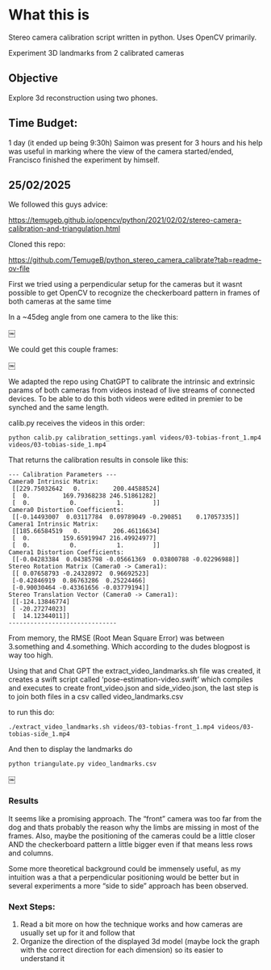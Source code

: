 # What this is
Stereo camera calibration script written in python. Uses OpenCV primarily. 

Experiment 3D landmarks from 2 calibrated cameras 

## Objective

Explore 3d reconstruction using two phones.


## Time Budget:

1 day (it ended up being 9:30h)
Saimon was present for 3 hours and his help was useful in marking where the view of the camera started/ended, Francisco finished the experiment by himself.

## 25/02/2025 

We followed this guys advice: 

https://temugeb.github.io/opencv/python/2021/02/02/stereo-camera-calibration-and-triangulation.html

Cloned this repo:

https://github.com/TemugeB/python_stereo_camera_calibrate?tab=readme-ov-file

First we tried using a perpendicular setup for the cameras but it wasnt possible to get OpenCV to recognize the checkerboard pattern in frames of both cameras at the same time

In a ~45deg angle from one camera to the like this:

￼

We could get this couple frames:

￼

We adapted the repo using ChatGPT to calibrate the intrinsic and extrinsic params of both cameras from videos instead of live streams of connected devices. To be able to do this both videos were edited in premier to be synched and the same length.

calib.py receives the videos in this order:  

`python calib.py calibration_settings.yaml videos/03-tobias-front_1.mp4 videos/03-tobias-side_1.mp4`

That returns the calibration results in console like this:
```
--- Calibration Parameters ---
Camera0 Intrinsic Matrix:
 [[229.75032642   0.         200.44588524]
 [  0.         169.79368238 246.51861282]
 [  0.           0.           1.        ]]
Camera0 Distortion Coefficients:
 [[-0.14493007  0.03117784  0.09789049 -0.290851    0.17057335]]
Camera1 Intrinsic Matrix:
 [[185.66584519   0.         206.46116634]
 [  0.         159.65919947 216.49924977]
 [  0.           0.           1.        ]]
Camera1 Distortion Coefficients:
 [[-0.04283384  0.04385798 -0.05661369  0.03800788 -0.02296988]]
Stereo Rotation Matrix (Camera0 -> Camera1):
 [[ 0.07658793 -0.24328972  0.96692523]
 [-0.42846919  0.86763286  0.25224466]
 [-0.90030464 -0.43361656 -0.03779194]]
Stereo Translation Vector (Camera0 -> Camera1):
 [[-124.13846774]
 [ -20.27274023]
 [  14.12344011]]
------------------------------
```
From memory, the RMSE (Root Mean Square Error) was between 3.something and 4.something. Which according to the dudes blogpost is way too high.

Using that and Chat GPT the extract_video_landmarks.sh file was created, it creates a swift script called ‘pose-estimation-video.swift’ which compiles and executes to create front_video.json and side_video.json, the last step is to join both files in a csv called video_landmarks.csv

to run this do:

`./extract_video_landmarks.sh videos/03-tobias-front_1.mp4 videos/03-tobias-side_1.mp4`


And then to display the landmarks do

`python triangulate.py video_landmarks.csv`

￼

### Results

It seems like a promising approach. The “front” camera was too far from the dog and thats probably the reason why the limbs are missing in most of the frames. Also, maybe the positioning of the cameras could be a little closer AND the checkerboard pattern a little bigger even if that means less rows and columns.

Some more theoretical background could be immensely useful, as my intuition was a that a perpendicular positioning would be better but in several experiments a more “side to side” approach has been observed.


### Next Steps:

1. Read a bit more on how the technique works and how cameras are usually set up for it and follow that
2. Organize the direction of the displayed 3d model (maybe lock the graph with the correct direction for each dimension) so its easier to understand it


